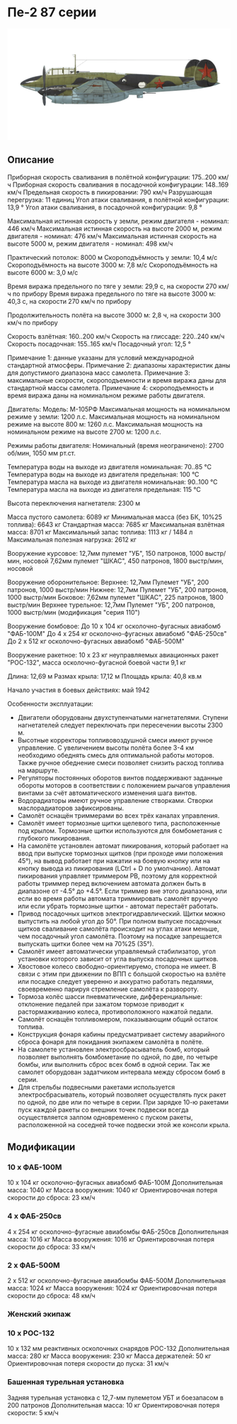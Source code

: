 # Пе-2 87 серии

![pe2s87](../images/pe2s87.png)

## Описание

Приборная скорость сваливания в полётной конфигурации: 175..200 км/ч
Приборная скорость сваливания в посадочной конфигурации: 148..169 км/ч
Предельная скорость в пикировании: 790 км/ч
Разрушающая перегрузка: 11 единиц
Угол атаки сваливания, в полётной конфигурации: 13,9 °
Угол атаки сваливания, в посадочной конфигурации: 9,8 °

Максимальная истинная скорость у земли, режим двигателя - номинал: 446 км/ч
Максимальная истинная скорость на высоте 2000 м, режим двигателя - номинал: 476 км/ч
Максимальная истинная скорость на высоте 5000 м, режим двигателя - номинал: 498 км/ч

Практический потолок: 8000 м
Скороподъёмность у земли: 10,4 м/с
Скороподъёмность на высоте 3000 м: 7,8 м/с
Скороподъёмность на высоте 6000 м: 3,0 м/с

Время виража предельного по тяге у земли: 29,9 с, на скорости 270 км/ч по прибору
Время виража предельного по тяге на высоте 3000 м: 40,3 с, на скорости 270 км/ч по прибору

Продолжительность полёта на высоте 3000 м: 2,8 ч, на скорости 300 км/ч по прибору

Скорость взлётная: 160..200 км/ч
Скорость на глиссаде: 220..240 км/ч
Скорость посадочная: 155..165 км/ч
Посадочный угол: 12,5 °

Примечание 1: данные указаны для условий международной стандартной атмосферы.
Примечание 2: диапазоны характеристик даны для допустимого диапазона масс самолета.
Примечание 3: максимальные скорости, скороподъемности и время виража даны для стандартной массы самолета.
Примечание 4: скороподъемность и время виража даны на номинальном режиме работы двигателя.

Двигатель:
Модель: М-105РФ
Максимальная мощность на номинальном режиме у земли: 1200 л.с.
Максимальная мощность на номинальном режиме на высоте 800 м: 1260 л.с.
Максимальная мощность на номинальном режиме на высоте 2700 м: 1200 л.с.

Режимы работы двигателя:
Номинальный (время неограничено): 2700 об/мин, 1050 мм рт.ст.

Температура воды на выходе из двигателя номинальная: 70..85 °С
Температура воды на выходе из двигателя предельная: 100 °С
Температура масла на выходе из двигателя номинальная: 90..100 °С
Температура масла на выходе из двигателя предельная: 115 °С

Высота переключения нагнетателя: 2300 м

Масса пустого самолета: 6089 кг
Минимальная масса (без БК, 10%25 топлива): 6643 кг
Стандартная масса: 7685 кг
Максимальная взлётная масса: 8701 кг
Максимальный запас топлива: 1113 кг / 1484 л
Максимальная полезная нагрузка: 2612 кг

Вооружение курсовое:
12,7мм пулемет "УБ", 150 патронов, 1000 выстр/мин, носовой
7,62мм пулемет "ШКАС", 450 патронов, 1800 выстр/мин, носовой

Вооружение оборонительное:
Верхнее: 12,7мм Пулемет "УБ", 200 патронов, 1000 выстр/мин
Нижнее: 12,7мм Пулемет "УБ", 200 патронов, 1000 выстр/мин
Боковое: 7,62мм пулемет "ШКАС", 225 патронов, 1800 выстр/мин
Верхнее турельное: 12,7мм Пулемет "УБ", 200 патронов, 1000 выстр/мин (модификация "серия 110")

Вооружение бомбовое:
До 10 x 104 кг осколочно-фугасных авиабомб "ФАБ-100М"
До 4 x 254 кг осколочно-фугасных авиабомб "ФАБ-250св"
До 2 x 512 кг осколочно-фугасных авиабомб "ФАБ-500М"

Вооружение ракетное:
10 x 23 кг неуправляемых авиационных ракет "РОС-132", масса осколочно-фугасной боевой части 9,1 кг

Длина: 12,69 м
Размах крыла: 17,12 м
Площадь крыла: 40,8 кв.м

Начало участия в боевых действиях: май 1942

Особенности эксплуатации:
- Двигатели оборудованы двухступенчатыми нагнетателями. Ступени нагнетателей следует переключать при пересечении высоты 2300 м.
- Высотные корректоры топливовоздушной смеси имеют ручное управление. С увеличением высоты полёта более 3-4 км необходимо обеднять смесь для оптимальной работы моторов. Также ручное обеднение смеси позволяет снизить расход топлива на маршруте.
- Регуляторы постоянных оборотов винтов поддерживают заданные обороты моторов в соответствии с положением рычагов управления винтами за счёт автоматического изменения шага винтов.
- Водорадиаторы имеют ручное управление створками. Створки маслорадиаторов зафиксированы.
- Самолёт оснащён триммерами во всех трёх каналах управления.
- Самолёт имеет тормозные щитки щелевого типа, расположенные под крылом. Тормозные щитки используются для бомбометания с глубокого пикирования.
- На самолёте установлен автомат пикирования, который работает на ввод при выпуске тормозных щитков (при проходе ими положения 45°), на вывод работает при нажатии на боевую кнопку или на кнопку вывода из пикирования (LCtrl + D по умолчанию). Автомат пикирования управляет триммером РВ, поэтому для корректной работы триммер перед включением автомата должен быть в диапазоне от -4.5° до +4.5°. Если триммер вне этого диапазона, или если во время работы автомата триммировать самолёт вручную или если убрать тормозные щитки - автомат перестаёт работать.
- Привод посадочных щитков электрогидравлический. Щитки можно выпустить на любой угол до 50°. При полном выпуске посадочных щитков сваливание самолёта происходит на углах атаки меньше, чем посадочный угол самолёта. Поэтому на посадке запрещается выпускать щитки более чем на 70%25 (35°).
- Самолёт имеет автоматически управляемый стабилизатор, угол установки которого зависит от угла выпуска посадочных щитков.
- Хвостовое колесо свободно-ориентируемо, стопора не имеет. В связи с этим при движении по ВПП с большой скоростью на взлёте или посадке следует уверенно и аккуратно работать педалями, своевременно парируя стремление самолёта к развороту.
- Тормоза колёс шасси пневматические, дифференциальные: отклонение педалей при зажатом тормозе приводит к растормаживанию колеса, противоположного нажатой педали.
- Самолёт оснащён топливомером, показывающим общий остаток топлива.
- Конструкция фонаря кабины предусматривает систему аварийного сброса фонаря для покидания экипажем самолёта в полёте.
- На самолете установлен электросбрасыватель бомб, который позволяет выполнять бомбометание по одной, по две, по четыре бомбы, или выполнить сброс всех бомб в одной серии. Так же самолет оборудован задатчиком интервала между сбросом бомб в серии.
- Для стрельбы подвесными ракетами используется электросбрасыватель, который позволяет осуществлять пуск ракет по одной, по две или по четыре в серии. При зарядке 10-ю ракетами пуск каждой ракеты со внешних точек подвески всегда осуществляется залпом одновременно с пуском ракеты, расположенной на соседней точке подвески этой же консоли крыла.

## Модификации


### 10 x ФАБ-100М

10 x 104 кг осколочно-фугасных авиабомб ФАБ-100М
Дополнительная масса: 1040 кг
Масса вооружения: 1040 кг
Ориентировочная потеря скорости до сброса: 23 км/ч


### 4 x ФАБ-250св

4 x 254 кг осколочно-фугасные авиабомбы ФАБ-250св
Дополнительная масса: 1016 кг
Масса вооружения: 1016 кг
Ориентировочная потеря скорости до сброса: 33 км/ч


### 2 x ФАБ-500М

2 x 512 кг осколочно-фугасные авиабомбы ФАБ-500М
Дополнительная масса: 1024 кг
Масса вооружения: 1024 кг
Ориентировочная потеря скорости до сброса: 48 км/ч


### Женский экипаж


### 10 х РОС-132

10 x 132 мм реактивных осколочных снарядов РОС-132
Дополнительная масса: 280 кг
Масса вооружения: 230 кг
Масса держателей: 50 кг
Ориентировочная потеря скорости до пуска: 31 км/ч


### Башенная турельная установка

Задняя турельная установка с 12,7-мм пулеметом УБТ и боезапасом в 200 патронов
Дополнительная масса: 10 кг
Ориентировочная потеря скорости: 5 км/ч